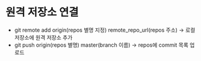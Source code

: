 # 원격 저장소 연결
- git remote add origin(repos 별명 지정) remote_repo_url(repos 주소) -> 로컬 저장소에 원격 저장소 추가
- git push origin(repos 별명) master(branch 이름) -> repos에 commit 목록 업로드